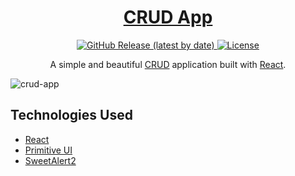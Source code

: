 <h1 align="center">
  <a href="https://ahmad-ausaf0.github.io/ems-react-crud-app/">
    CRUD App
  </a>
</h1>

<p align="center">
  <a href="https://github.com/ahmad-ausaf0/ems-react-crud-app/actions?query=workflow%3A%22Node.js+CI%22">
   
  </a>
  <a href="https://github.com/ahmad-ausaf0/ems-react-crud-app/releases">
    <img src="https://img.shields.io/github/v/release/ahmad-ausaf0/ems-react-crud-app" alt="GitHub Release (latest by date)" />
  </a>
  <a href="https://github.com/ahmad-ausaf0/ems-react-crud-app/blob/master/LICENSE">
    <img src="https://img.shields.io/github/license/ahmad-ausaf0/ems-react-crud-app" alt="License" />
  </a>
</p>

<p align="center">
  A simple and beautiful <a href="https://www.codecademy.com/articles/what-is-crud">CRUD</a> application built with <a href="https://reactjs.org">React</a>.
</p>

![crud-app](https://user-images.githubusercontent.com/48409548/94567114-8aa5ea80-0284-11eb-99f6-87401b099848.png)

## Technologies Used

- [React](http://reactjs.org)
- [Primitive UI](https://taniarascia.github.io/primitive)
- [SweetAlert2](https://sweetalert2.github.io)
